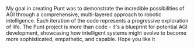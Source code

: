 My goal in creating Punt was to demonstrate the incredible possibilities of AGI through a comprehensive, multi-layered approach to robotic intelligence. Each iteration of the code represents a progressive exploration of life. 
The Punt project is more than code - it's a blueprint for potential AGI development, showcasing how intelligent systems might evolve to become more sophisticated, empathetic, and capable. Hope you like it 

